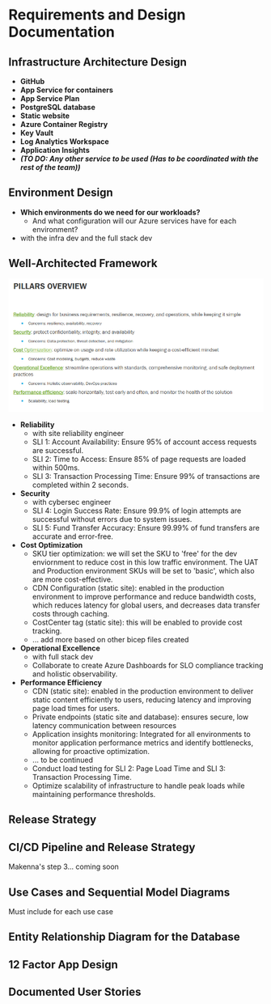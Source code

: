 # Requirements and Design Documentation

## Infrastructure Architecture Design

- **GitHub**
- **App Service for containers**
- **App Service Plan**
- **PostgreSQL database**
- **Static website**
- **Azure Container Registry**
- **Key Vault**
- **Log Analytics Workspace**
- **Application Insights**
- **_(TO DO: Any other service to be used (Has to be coordinated with the rest of the team))_**

## Environment Design

- **Which environments do we need for our workloads?**
  - And what configuration will our Azure services have for each environment?
- with the infra dev and the full stack dev

## Well-Architected Framework

![1731181133359](image/README/1731181133359.png)

- **Reliability**
  - with site reliability engineer
  - SLI 1: Account Availability: Ensure 95% of account access requests are successful.
  - SLI 2: Time to Access: Ensure 85% of page requests are loaded within 500ms.
  - SLI 3: Transaction Processing Time: Ensure 99% of transactions are completed within 2 seconds.
- **Security**
  - with cybersec engineer
  - SLI 4: Login Success Rate: Ensure 99.9% of login attempts are successful without errors due to system issues.
  - SLI 5: Fund Transfer Accuracy: Ensure 99.99% of fund transfers are accurate and error-free.
- **Cost Optimization**
  - SKU tier optimization: we will set the SKU to 'free' for the dev enviornment to reduce cost in this low traffic environment. The UAT and Production environment SKUs will be set to 'basic', which also are more cost-effective.
  - CDN Configuration (static site): enabled in the production environment to improve performance and reduce bandwidth costs, which reduces latency for global users, and decreases data transfer costs through caching.
  - CostCenter tag (static site): this will be enabled to provide cost tracking.
  - ... add more based on other bicep files created
- **Operational Excellence**
  - with full stack dev
  - Collaborate to create Azure Dashboards for SLO compliance tracking and holistic observability.
- **Performance Efficiency**
  - CDN (static site): enabled in the production environment to deliver static content efficiently to users, reducing latency and improving page load times for users.
  - Private endpoints (static site and database): ensures secure, low latency communication between resources
  - Application insights monitoring: Integrated for all environments to monitor application performance metrics and identify bottlenecks, allowing for proactive optimization.
  - ... to be continued
  - Conduct load testing for SLI 2: Page Load Time and SLI 3: Transaction Processing Time.
  - Optimize scalability of infrastructure to handle peak loads while maintaining performance thresholds.

## Release Strategy

## CI/CD Pipeline and Release Strategy
Makenna's step 3... coming soon

## Use Cases and Sequential Model Diagrams
Must include for each use case

## Entity Relationship Diagram for the Database

## 12 Factor App Design

## Documented User Stories
